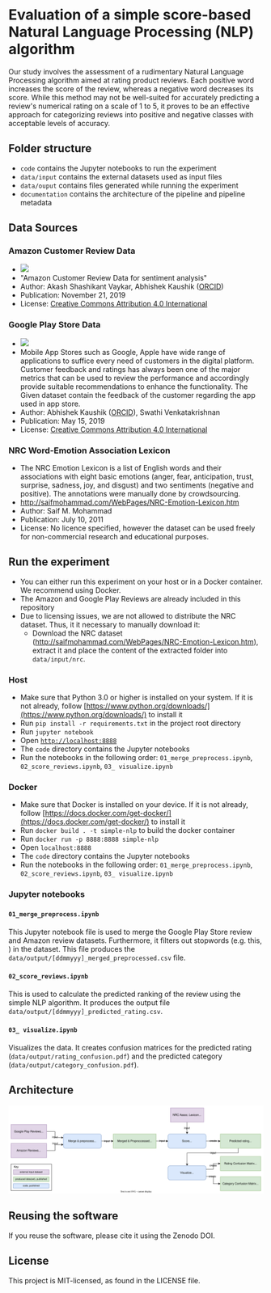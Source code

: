 # Evaluation of a simple score-based Natural Language Processing (NLP) algorithm


Our study involves the assessment of a rudimentary Natural Language Processing algorithm aimed at rating product reviews. Each positive word increases the score of the review, whereas a negative word decreases its score. While this method may not be well-suited for accurately predicting a review's numerical rating on a scale of 1 to 5, it proves to be an effective approach for categorizing reviews into positive and negative classes with acceptable levels of accuracy.

## Folder structure

- `code` contains the Jupyter notebooks to run the experiment
- `data/input` contains the external datasets used as input files
- `data/ouput` contains files generated while running the experiment
- `documentation` contains the architecture of the pipeline and pipeline metadata


## Data Sources

### Amazon Customer Review Data 

- [![](https://zenodo.org/badge/doi/10.5281/zenodo.3549704.svg)](https://doi.org/10.5281/zenodo.3549704)
- "Amazon Customer Review Data for sentiment analysis"
- Author: Akash Shashikant Vaykar, Abhishek Kaushik ([ORCID](https://orcid.org/0000-0002-3329-1807))
- Publication: November 21, 2019
- License: [Creative Commons Attribution 4.0 International](https://creativecommons.org/licenses/by/4.0/legalcode)


### Google Play Store Data

- [![](https://zenodo.org/badge/doi/10.5281/zenodo.2844022.svg)](https://doi.org/10.5281/zenodo.2844022)
- Mobile App Stores such as Google, Apple have wide range of applications to suffice every need of customers in the digital platform.  Customer feedback and ratings has always been one of the major metrics that can be used to review the performance and accordingly provide suitable recommendations to enhance the functionality. The Given dataset contain the feedback of the customer regarding the app used in app store.
- Author: Abhishek Kaushik ([ORCID](https://orcid.org/0000-0002-3329-1807)), Swathi Venkatakrishnan
- Publication: May 15, 2019
- License: [Creative Commons Attribution 4.0 International](https://creativecommons.org/licenses/by/4.0/legalcode)

### NRC Word-Emotion Association Lexicon

- The NRC Emotion Lexicon is a list of English words and their associations with eight basic emotions (anger, fear, anticipation, trust, surprise, sadness, joy, and disgust) and two sentiments (negative and positive). The annotations were manually done by crowdsourcing.
- http://saifmohammad.com/WebPages/NRC-Emotion-Lexicon.htm
- Author: Saif M. Mohammad
- Publication: July 10, 2011
- License: No licence specified, however the dataset can be used freely for non-commercial research and educational purposes.


## Run the experiment

- You can either run this experiment on your host or in a Docker container. We recommend using Docker.
- The Amazon and Google Play Reviews are already included in this repository
- Due to licensing issues, we are not allowed to distribute the NRC dataset. Thus, it it necessary to manually download it:
  - Download the NRC dataset (http://saifmohammad.com/WebPages/NRC-Emotion-Lexicon.htm), extract it and place the content of the extracted folder into `data/input/nrc`.

### Host

- Make sure that Python 3.0 or higher is installed on your system. If it is not already, follow [https://www.python.org/downloads/](https://www.python.org/downloads/) to install it
- Run `pip install -r requirements.txt` in the project root directory
- Run `jupyter notebook`
- Open [`http://localhost:8888`](http://localhost:8080)
- The `code` directory contains the Jupyter notebooks
- Run the notebooks in the following order: `01_merge_preprocess.ipynb`, `02_score_reviews.ipynb`, `03_ visualize.ipynb`

### Docker

- Make sure that Docker is installed on your device. If it is not already, follow [https://docs.docker.com/get-docker/](https://docs.docker.com/get-docker/) to install it
- Run `docker build . -t simple-nlp` to build the docker container
- Run `docker run -p 8888:8888 simple-nlp`
- Open `localhost:8888`
- The `code` directory contains the Jupyter notebooks
- Run the notebooks in the following order: `01_merge_preprocess.ipynb`, `02_score_reviews.ipynb`, `03_ visualize.ipynb`


### Jupyter notebooks

#### `01_merge_preprocess.ipynb`

This Jupyter notebook file is used to merge the Google Play Store review and Amazon review datasets. Furthermore, it filters out stopwords (e.g. this, ) in the dataset. This file produces the `data/output/[ddmmyyy]_merged_preprocessed.csv` file.

#### `02_score_reviews.ipynb`

This is used to calculate the predicted ranking of the review using the simple NLP algorithm. It produces the output file `data/output/[ddmmyyy]_predicted_rating.csv`.


#### `03_ visualize.ipynb`

Visualizes the data. It creates confusion matrices for the predicted rating (`data/output/rating_confusion.pdf`) and the predicted category (`data/output/category_confusion.pdf`).

## Architecture

![](/documentation/architecture.svg)

## Reusing the software

If you reuse the software, please cite it using the Zenodo DOI.

## License

This project is MIT-licensed, as found in the LICENSE file.
